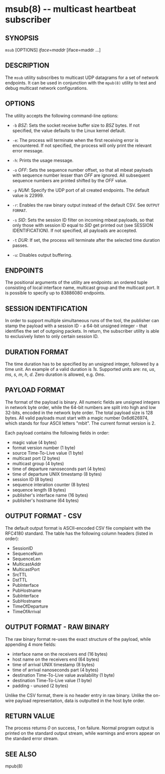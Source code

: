 msub(8) -- multicast heartbeat subscriber
=========================================

## SYNOPSIS
`msub` [OPTIONS] _iface_=_maddr_ [iface=maddr ...]

## DESCRIPTION
The `msub` utility subscribes to multicast UDP datagrams for a set of
network endpoints.  It can be used in conjunction with the `mpub(8)`
utility to test and debug multicast network configurations.

## OPTIONS
The utility accepts the following command-line options:

  * `-b` _BSZ_:
    Sets the socket receive buffer size to _BSZ_ bytes. If not specified,
    the value defaults to the Linux kernel default.

  * `-e`:
    The process will terminate when the first receiving error is encountered.
    If not specified, the process will only print the relevant error message.

  * `-h`:
    Prints the usage message.

  * `-o` _OFF_:
    Sets the sequence number offset, so that all mbeat payloads with sequence
    number lesser than _OFF_ are ignored. All subsequent sequence numbers are
    printed shifted by the _OFF_ value.

  * `-p` _NUM_:
    Specify the UDP port of all created endpoints. The default value is 22999.

  * `-r`:
    Enables the raw binary output instead of the default CSV.
    See `OUTPUT FORMAT`.

  * `-s` _SID_:
    Sets the session ID filter on incoming mbeat payloads, so that only those
    with session ID equal to _SID_ get printed out
    (see SESSION IDENTIFICATION). If not specified, all payloads are accepted.

  * `-t` _DUR_:
    If set, the process will terminate after the selected time duration passes.

  * `-u`:
    Disables output buffering.

## ENDPOINTS
The positional arguments of the utility are endpoints: an ordered tuple
consisting of local interface name, multicast group and the multicast port. It
is possible to specify up to 83886080 endpoints.

## SESSION IDENTIFICATION
In order to support multiple simultaneous runs of the tool, the publisher can
stamp the payload with a session ID - a 64-bit unsigned integer - that
identifies the set of outgoing packets. In return, the subscriber utility is
able to exclusively listen to only certain session ID.

## DURATION FORMAT
The time duration has to be specified by an unsigned integer, followed by a
time unit. An example of a valid duration is _1s_. Supported units are: _ns_,
_us_, _ms_, _s_, _m_, _h_, _d_. Zero duration is allowed, e.g. _0ms_.

## PAYLOAD FORMAT
The format of the payload is binary. All numeric fields are unsigned
integers in network byte order, while the 64-bit numbers are split into high
and low 32-bits, encoded in the network byte order. The total payload size is
128 bytes. All valid payloads must start with a magic number 0x6d626974, which
stands for four ASCII letters "mbit". The current format version is 2.

Each payload contains the following fields in order:

 * magic value (4 bytes)
 * format version number (1 byte)
 * source Time-To-Live value (1 byte)
 * multicast port (2 bytes)
 * multicast group (4 bytes)
 * time of departure nanoseconds part (4 bytes)
 * time of departure UNIX timestamp (8 bytes)
 * session ID (8 bytes)
 * sequence interation counter (8 bytes)
 * sequence length (8 bytes)
 * publisher's interface name (16 bytes)
 * publisher's hostname (64 bytes)

## OUTPUT FORMAT - CSV
The default output format is ASCII-encoded CSV file complaint with the RFC4180
standard. The table has the following column headers (listed in order):

 * SessionID
 * SequenceNum
 * SequenceLen
 * MulticastAddr
 * MulticastPort
 * SrcTTL
 * DstTTL
 * PubInterface
 * PubHostname
 * SubInterface
 * SubHostname
 * TimeOfDeparture
 * TimeOfArrival

## OUTPUT FORMAT - RAW BINARY
The raw binary format re-uses the exact structure of the payload, while
appending 4 more fields:

 * interface name on the receivers end (16 bytes)
 * host name on the receivers end (64 bytes)
 * time of arrival UNIX timestamp (8 bytes)
 * time of arrival nanoseconds part (4 bytes)
 * destination Time-To-Live value availability (1 byte)
 * destination Time-To-Live value (1 byte)
 * padding - unused (2 bytes)

Unlike the CSV format, there is no header entry in raw binary. Unlike the
on-wire payload representation, data is outputted in the host byte order.

## RETURN VALUE
The process returns _0_ on success, _1_ on failure.
Normal program output is printed on the standard output stream, while warnings
and errors appear on the standard error stream.

## SEE ALSO
mpub(8)

